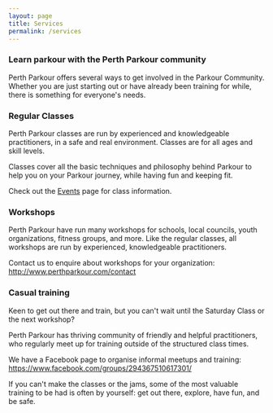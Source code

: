 ```yaml
---
layout: page
title: Services
permalink: /services
---
```


### Learn parkour with the Perth Parkour community

Perth Parkour offers several ways to get involved in the Parkour Community. Whether you are just starting out or have already been training for while, there is something for everyone's needs.

### Regular Classes

Perth Parkour classes are run by experienced and knowledgeable practitioners, in a safe and real environment. Classes are for all ages and skill levels.

Classes cover all the basic techniques and philosophy behind Parkour to help you on your Parkour journey, while having fun and keeping fit.

Check out the [Events](/events) page for class information.

### Workshops

Perth Parkour have run many workshops for schools, local councils, youth organizations, fitness groups, and more. Like the regular classes, all workshops are run by experienced, knowledgeable practitioners.

Contact us to enquire about workshops for your organization: http://www.perthparkour.com/contact

### Casual training

Keen to get out there and train, but you can't wait until the Saturday Class or the next workshop?

Perth Parkour has thriving community of friendly and helpful practitioners, who regularly meet up for training outside of the structured class times.

We have a Facebook page to organise informal meetups and training: https://www.facebook.com/groups/294367510617301/

If you can't make the classes or the jams, some of the most valuable training to be had is often by yourself: get out there, explore, have fun, and be safe.

